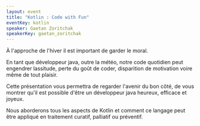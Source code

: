 ```yaml
---
layout: event
title: "Kotlin : Code with Fun"
eventKey: kotlin
speaker: Gaetan Zoritchak
speakerKey: gaetan_zoritchak
---
```


À l'approche de l'hiver il est important de garder le moral. 

En tant que développeur java, outre la météo, notre code quotidien peut engendrer lassitude, perte du goût de coder, disparition de motivation voire même de tout plaisir.

Cette présentation vous permettra de regarder l'avenir du bon côté, de vous montrer qu'il est possible d'être un développeur java heureux, efficace et joyeux.

Nous aborderons tous les aspects de Kotlin et comment ce langage peut être appliqué en traitement curatif, palliatif ou préventif.